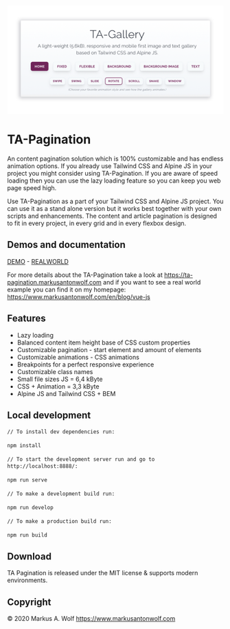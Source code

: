 <p align="center">
  <img src="./public/assets/img/ta-pagination.png" width="900px" />
</p>

# TA-Pagination

An content pagination solution which is 100% customizable and has endless animation options. If you already use Tailwind CSS and Alpine JS in your project you might consider using TA-Pagination. If you are aware of speed loading then you can use the lazy loading feature so you can keep you web page speed high.

Use TA-Pagination as a part of your Tailwind CSS and Alpine JS project. You can use it as a stand alone version but it works best together with your own scripts and enhancements. The content and article pagination is designed to fit in every project, in every grid and in every flexbox design.

## Demos and documentation

[DEMO](https://ta-pagination.markusantonwolf.com) - [REALWORLD](https://www.markusantonwolf.com/en/blog/vue-js)

For more details about the TA-Pagination take a look at <https://ta-pagination.markusantonwolf.com> and if you want to see a real world example you can find it on my homepage: <https://www.markusantonwolf.com/en/blog/vue-js>

## Features

- Lazy loading
- Balanced content item height base of CSS custom properties
- Customizable pagination - start element and amount of elements
- Customizable animations - CSS animations
- Breakpoints for a perfect responsive experience
- Customizable class names
- Small file sizes JS = 6,4 kByte
- CSS + Animation = 3,3 kByte
- Alpine JS and Tailwind CSS + BEM

## Local development

```
// To install dev dependencies run:

npm install

// To start the development server run and go to http://localhost:8888/:

npm run serve

// To make a development build run:

npm run develop

// To make a production build run:

npm run build
```

## Download

TA Pagination is released under the MIT license & supports modern environments.

## Copyright

© 2020 Markus A. Wolf
<https://www.markusantonwolf.com>
